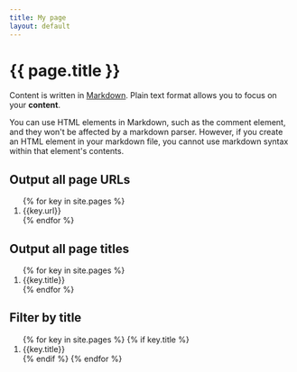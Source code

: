 ```yaml
---
title: My page
layout: default
---
```


# {{ page.title }}

Content is written in [Markdown](https://learnxinyminutes.com/docs/markdown/).
Plain text format allows you to focus on your **content**.

You can use HTML elements in Markdown, such as the comment element, and they won't
be affected by a markdown parser. However, if you create an HTML element in your
markdown file, you cannot use markdown syntax within that element's contents.

<h2>Output all page URLs</h2>
  <ol>
    {% for key in site.pages %}
      <li>{{key.url}}</li>
    {% endfor %}
  </ol>


<h2>Output all page titles</h2>
  <ol>
    {% for key in site.pages %}
      <li>{{key.title}}</li>
    {% endfor %}
  </ol>

<h2>Filter by title</h2>
  <ol>
    {% for key in site.pages %}
    {% if key.title %}
        <li>{{key.title}}</li>
    {% endif %}
    {% endfor %}
</ol>



